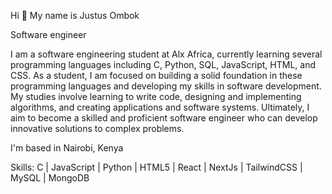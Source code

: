 Hi 👋 My name is Justus Ombok	

Software engineer

I am a software engineering student at Alx Africa, currently learning several programming languages including C, Python, SQL, JavaScript, HTML, and CSS. As a student, I am focused on building a solid foundation in these programming languages and developing my skills in software development. My studies involve learning to write code, designing and implementing algorithms, and creating applications and software systems. Ultimately, I aim to become a skilled and proficient software engineer who can develop innovative solutions to complex problems.

I'm based in Nairobi, Kenya


Skills:
C | JavaScript | Python | HTML5 | React | NextJs | TailwindCSS | MySQL | MongoDB

